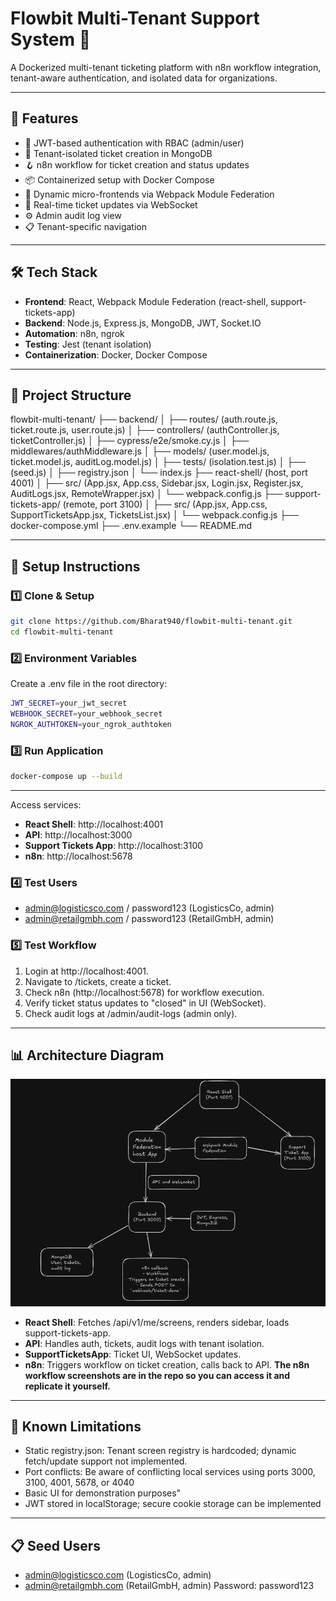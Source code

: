 # Flowbit Multi-Tenant Support System 🧩

A Dockerized multi-tenant ticketing platform with n8n workflow integration, tenant-aware authentication, and isolated data for organizations.

---

## 🌟 Features
- 🔐 JWT-based authentication with RBAC (admin/user)
- 🧵 Tenant-isolated ticket creation in MongoDB
- 🪝 n8n workflow for ticket creation and status updates
- 📦 Containerized setup with Docker Compose
- 🧩 Dynamic micro-frontends via Webpack Module Federation
- 📢 Real-time ticket updates via WebSocket
- ⚙️ Admin audit log view
- 📋 Tenant-specific navigation

---

## 🛠 Tech Stack
- **Frontend**: React, Webpack Module Federation (react-shell, support-tickets-app)
- **Backend**: Node.js, Express.js, MongoDB, JWT, Socket.IO
- **Automation**: n8n, ngrok
- **Testing**: Jest (tenant isolation)
- **Containerization**: Docker, Docker Compose

---

## 📁 Project Structure
flowbit-multi-tenant/
├── backend/
│   ├── routes/ (auth.route.js, ticket.route.js, user.route.js)
│   ├── controllers/ (authController.js, ticketController.js)
│   ├── cypress/e2e/smoke.cy.js
│   ├── middlewares/authMiddleware.js
│   ├── models/ (user.model.js, ticket.model.js, auditLog.model.js)
│   ├── tests/ (isolation.test.js)
│   ├── (seed.js)
│   ├── registry.json
│   └── index.js
├── react-shell/ (host, port 4001)
│   ├── src/ (App.jsx, App.css, Sidebar.jsx, Login.jsx, Register.jsx, AuditLogs.jsx, RemoteWrapper.jsx)
│   └── webpack.config.js
├── support-tickets-app/ (remote, port 3100)
│   ├── src/ (App.jsx, App.css, SupportTicketsApp.jsx, TicketsList.jsx)
│   └── webpack.config.js
├── docker-compose.yml
├── .env.example
└── README.md

---

## 🚀 Setup Instructions

### 1️⃣ Clone & Setup
```bash
git clone https://github.com/Bharat940/flowbit-multi-tenant.git
cd flowbit-multi-tenant
```

### 2️⃣ Environment Variables
Create a .env file in the root directory:
```bash
JWT_SECRET=your_jwt_secret
WEBHOOK_SECRET=your_webhook_secret
NGROK_AUTHTOKEN=your_ngrok_authtoken
```

### 3️⃣ Run Application
```bash
docker-compose up --build
```
---

Access services:
- **React Shell**: http://localhost:4001
- **API**: http://localhost:3000
- **Support Tickets App**: http://localhost:3100
- **n8n**: http://localhost:5678

### 4️⃣ Test Users
- admin@logisticsco.com / password123 (LogisticsCo, admin)
- admin@retailgmbh.com / password123 (RetailGmbH, admin)

### 5️⃣ Test Workflow
1. Login at http://localhost:4001.
2. Navigate to /tickets, create a ticket.
3. Check n8n (http://localhost:5678) for workflow execution.
4. Verify ticket status updates to "closed" in UI (WebSocket).
5. Check audit logs at /admin/audit-logs (admin only).

---

## 📊 Architecture Diagram

![Architecture Diagram](./workflow%20diagram/Screenshot%202025-07-17%20203246.png)

- **React Shell**: Fetches /api/v1/me/screens, renders sidebar, loads support-tickets-app.
- **API**: Handles auth, tickets, audit logs with tenant isolation.
- **SupportTicketsApp**: Ticket UI, WebSocket updates.
- **n8n**: Triggers workflow on ticket creation, calls back to API. **The n8n workflow screenshots are in the repo so you can access it and replicate it yourself.**

---

## 🐞 Known Limitations
- Static registry.json: Tenant screen registry is hardcoded; dynamic fetch/update support not implemented.
- Port conflicts: Be aware of conflicting local services using ports 3000, 3100, 4001, 5678, or 4040
- Basic UI for demonstration purposes"
- JWT stored in localStorage; secure cookie storage can be implemented

---

## 📋 Seed Users
- admin@logisticsco.com (LogisticsCo, admin)
- admin@retailgmbh.com (RetailGmbH, admin)
Password: password123